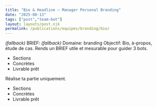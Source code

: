 ```yaml
---
title: "Bio & Headline — Manager Personal Branding"
date: "2025-08-13"
tags: ["post","team-bot"]
layout: layouts/post.njk
permalink: /publications/equipes/branding/bio/
---
```

*(fallback)* BRIEF:
*(fallback)* Domaine: branding
Objectif: Bio, à-propos, étude de cas.
Rends un BRIEF utile et mesurable pour guider 3 bots.

- Sections
- Concrètes
- Livrable prêt

Réalise ta partie uniquement.

- Sections
- Concrètes
- Livrable prêt
